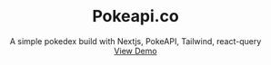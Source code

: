<div id="top"></div>

<!-- PROJECT LOGO -->
<br />
<div align="center">

  <h1 align="center">Pokeapi.co</h1>

  <p align="center">
    A simple pokedex build with Nextjs, PokeAPI, Tailwind, react-query
    <br />
    <a href="https://pokedex-nextjs-graphql-taildwind.vercel.app">View Demo</a>
  </p>
</div>

